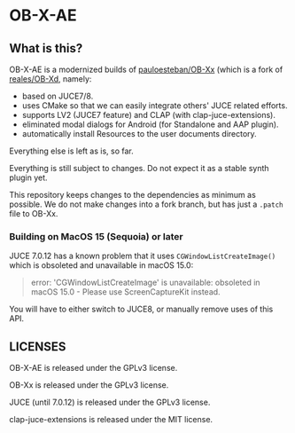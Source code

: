 # OB-X-AE

## What is this?

OB-X-AE is a modernized builds of [pauloesteban/OB-Xx](https://github.com/pauloesteban/OB-Xx) (which is a fork of [reales/OB-Xd](https://github.com/reales/OB-Xd), namely:

- based on JUCE7/8.
- uses CMake so that we can easily integrate others' JUCE related efforts.
- supports LV2 (JUCE7 feature) and CLAP (with clap-juce-extensions).
- eliminated modal dialogs for Android (for Standalone and AAP plugin).
- automatically install Resources to the user documents directory.

Everything else is left as is, so far.

Everything is still subject to changes. Do not expect it as a stable synth plugin yet.

This repository keeps changes to the dependencies as minimum as possible.
We do not make changes into a fork branch, but has just a `.patch` file to OB-Xx.

### Building on MacOS 15 (Sequoia) or later

JUCE 7.0.12 has a known problem that it uses `CGWindowListCreateImage()` which
is obsoleted and unavailable in macOS 15.0:

>  error: 'CGWindowListCreateImage' is unavailable:
>  obsoleted in macOS 15.0 - Please use ScreenCaptureKit instead.

You will have to either switch to JUCE8, or manually remove uses of this API.

## LICENSES

OB-X-AE is released under the GPLv3 license.

OB-Xx is released under the GPLv3 license.

JUCE (until 7.0.12) is released under the GPLv3 license.

clap-juce-extensions is released under the MIT license.

